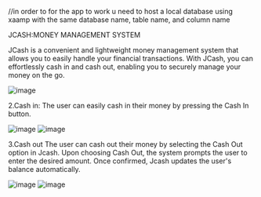//in order to for the app to work u need to host a local database using xaamp with the same database name, table name, and column name

JCASH:MONEY MANAGEMENT SYSTEM

JCash is a convenient and lightweight money management system that allows you to easily handle your financial transactions. With JCash, you can effortlessly cash in and cash out, enabling you to securely manage your money on the go. 

![image](https://github.com/Wise-394/JCash/assets/114738222/2ea8d94c-1c84-4e9a-b8e3-31398cd46006)

2.Cash in:
	The user can easily cash in their money by pressing the Cash In button.
	
![image](https://github.com/Wise-394/JCash/assets/114738222/07da047e-148b-440a-a32d-9a725294742c)
![image](https://github.com/Wise-394/JCash/assets/114738222/08a04ed3-a480-4160-8a6a-15034a1535d4)

3.Cash out
	The user can cash out their money by selecting the Cash Out option in Jcash.
Upon choosing Cash Out, the system prompts the user to enter the desired amount. Once confirmed, Jcash updates the user's balance automatically.


![image](https://github.com/Wise-394/JCash/assets/114738222/fd84ec82-048c-476d-96a8-2a3918abb4c9)
![image](https://github.com/Wise-394/JCash/assets/114738222/7fe6564e-d9e1-416c-aacb-821a3b6ab3ff)






